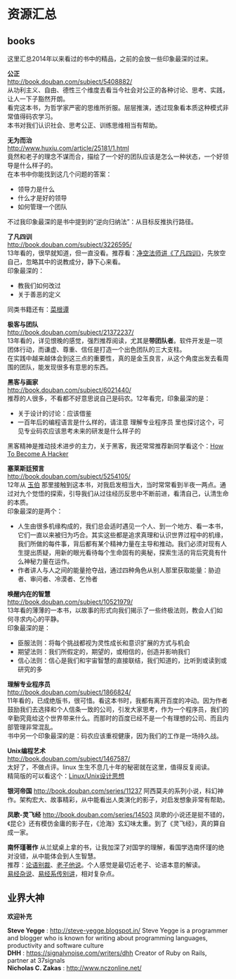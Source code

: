 资源汇总
========

## books
  
  这里汇总2014年以来看过的书中的精品，之前的会放一些印象最深的过来。
  
**公正**  
http://book.douban.com/subject/5408882/  
从功利主义、自由、德性三个维度去看当今社会对公正的各种讨论、思考、实践，让人一下子豁然开朗。  
看完这本书，为哲学家严密的思维所折服。层层推演，透过现象看本质这种模式非常值得码农学习。  
本书对我们认识社会、思考公正、训练思维相当有帮助。  

**无为而治**  
http://www.huxiu.com/article/25181/1.html  
竟然和老子的理念不谋而合，描绘了一个好的团队应该是怎么一种状态，一个好领导是什么样子的。  
在本书中你能找到这几个问题的答案：  
- 领导力是什么  
- 什么才是好的领导  
- 如何管理一个团队  

不过我印象最深的是书中提到的“逆向归纳法”：从目标反推执行路径。

**了凡四训**  
http://book.douban.com/subject/3226595/  
13年看的，很早就知道，但一直没看。推荐看：[净空法师讲《了凡四训》](http://book.douban.com/subject/4294353/)，先放空自己，忽略其中的说教成分，静下心来看。  
印象最深的：
- 教我们如何改过
- 关于善恶的定义

同类书籍还有：[菜根谭](http://book.douban.com/subject/1286547/)

**极客与团队**  
http://book.douban.com/subject/21372237/  
13年看的，详见恨晚的感觉，强烈推荐阅读，尤其是**带团队者**。软件开发是一项团体行动，而谦虚、尊重、信任是打造一个出色团队的三大支柱。  
在实践中越来越体会到这三点的重要性，真的是金玉良言，从这个角度出发去看周围的团队，能发现很多有意思的东西。 

**黑客与画家**  
http://book.douban.com/subject/6021440/  
推荐的人很多，不看都不好意思说自己是码农。12年看完，印象最深的是：
- 关于设计的讨论：应该借鉴
- 一百年后的编程语言是什么样的，请注意 理解专业程序员 里也探讨这个，可见专业码农应该思考未来的研发是什么样子的  

黑客精神是推动技术进步的主力，关于黑客，我还常常推荐新同学看这个：[How To Become A Hacker](http://www.catb.org/~esr/faqs/hacker-howto.html)  

**塞莱斯廷预言**  
http://book.douban.com/subject/5254105/  
12年从 [玉伯]() 那里接触到这本书，对我启发相当大，当时常常看到半夜一两点。通过对九个觉悟的探索，引导我们从过往经历反思中不断前进，看清自己，认清生命的本质。  
印象最深的是两个：
- 人生由很多机缘构成的，我们总会适时遇见一个人、到一个地方、看一本书，它们一直以来被归为巧合。其实这些都是追求真理和认识世界过程中的机缘，我们所做的每件事，背后都有某个精神力量在主导和推动。我们必须对现有人生提出质疑，用新的眼光看待每个生命固有的奥秘，探索生活的背后究竟有什么神秘力量在运作。  
- 作者讲人与人之间的能量抢夺战，通过四种角色从别人那里获取能量：胁迫者、审问者、冷漠者、乞怜者

**唤醒内在的智慧**  
http://book.douban.com/subject/10521979/  
13年看的薄薄的一本书，以故事的形式向我们揭示了一些终极法则，教会人们如何寻求内心的平静。  
印象最深的是：  
- 臣服法则：将每个挑战都视为灵性成长和意识扩展的方式与机会  
- 期望法则：我们所假定的，期望的，或相信的，创造并影响我们  
- 信心法则：信心是我们和宇宙智慧的直接联结，我们知道的，比听到或读到或研究的多  

**理解专业程序员**  
http://book.douban.com/subject/1866824/  
11年看的，已成绝版书，很可惜。看这本书时，我都有离开百度的冲动。因为作者鼓励我们去选择和个人信条一致的公司，引发大家思考，作为一个程序员，我们的辛勤究竟给这个世界带来什么。而那时的百度已经不是一个有理想的公司、而且内部管理非常混乱。  
书中另一个印象最深的是：码农应该重视健康，因为我们的工作是一场持久战。  

**Unix编程艺术**  
http://book.douban.com/subject/1467587/  
太好了，不做点评。linux 生生不息几十年的秘密就在这里，值得反复阅读。  
精简版的可以看这个：[Linux/Unix设计思想](http://book.douban.com/subject/7564417/)

**银河帝国**
http://book.douban.com/series/11237
阿西莫夫的系列小说，科幻神作。架构宏大、故事精彩，从中能看出人类演化的影子，对启发想象非常有帮助。

**凤歌-灵飞经**
http://book.douban.com/series/14503
凤歌的小说还是挺不错的，《昆仑》还有模仿金庸的影子在，《沧海》玄幻味太重。到了《灵飞经》，真的算自成一家。


**南怀瑾著作**
从兰斌桌上拿的书，让我加深了对国学的理解，看国学选南怀瑾的绝对没错，从中能体会到人生智慧。  
推荐：[论语别裁](http://book.douban.com/subject/1011215/)、[老子他说](http://book.douban.com/subject/1489670/)。个人感觉是最切近老子、论语本意的解读。  
[易经杂说](http://book.douban.com/subject/1066108/)、[易经系传别讲](http://book.douban.com/subject/1418567/)，相对复杂点。

## 业界大神

**欢迎补充**

**Steve Yegge** : http://steve-yegge.blogspot.in/ Steve Yegge is a programmer and blogger who is known for writing about   programming languages, productivity and software culture  
**DHH** : https://signalvnoise.com/writers/dhh Creator of Ruby on Rails, partner at 37signals  
**Nicholas C. Zakas** : http://www.nczonline.net/  
